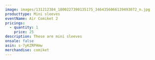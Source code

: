 ```yaml
---
image: images/131212384_1800227390135175_3464356066139493072_n.jpg
producttype: Mini sleeves
eventName: Air Comiket 2
pricings:
  - quantity: 1
    price: 25
description: These are mini sleeves
onsale: false
asin: s-7yKZRPHmw
merchandise: comiket
---
```

